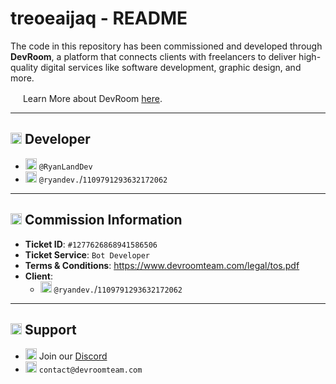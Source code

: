 # treoeaijaq - README

The code in this repository has been commissioned and developed through **DevRoom**, a platform that connects clients with freelancers to deliver high-quality digital services like software development, graphic design, and more.

<img src="https://devroomteam.com/favicon.ico" width="16" height="16" /> Learn More about DevRoom [here](https://www.devroomteam.com).

---

## <img src="https://static-00.iconduck.com/assets.00/hammer-and-wrench-emoji-1024x973-wnpneneu.png" width="18" height="18" /> Developer

- <img src="https://i.imgur.com/it0eEnZ_d.webp?maxwidth=32&fidelity=grand" width="18" height="18" /> `@RyanLandDev`
- <img src="https://cdn.prod.website-files.com/6257adef93867e50d84d30e2/66e278299a53f5bf88615e90_Symbol.svg" width="18" height="18" /> `@ryandev.`/`1109791293632172062`
  
---

## <img src="https://images.emojiterra.com/microsoft/fluent-emoji/15.1/1024px/1f9fe_flat.png" width="18" height="18" /> Commission Information
- **Ticket ID**: `#1277626868941586506`
- **Ticket Service**: `Bot Developer`
- **Terms & Conditions**: https://www.devroomteam.com/legal/tos.pdf
- **Client**:  
  - <img src="https://cdn.prod.website-files.com/6257adef93867e50d84d30e2/66e278299a53f5bf88615e90_Symbol.svg" width="18" height="18" />  `@ryandev.`/`1109791293632172062`

---

## <img src="https://em-content.zobj.net/source/twitter/53/black-question-mark-ornament_2753.png" width="18" height="18" /> Support
- <img src="https://cdn.prod.website-files.com/6257adef93867e50d84d30e2/66e278299a53f5bf88615e90_Symbol.svg" width="18" height="18" /> Join our [Discord](https://discord.gg/devroom)
- <img src="https://em-content.zobj.net/source/twitter/103/e-mail-symbol_1f4e7.png" width="18" height="18" /> `contact@devroomteam.com`